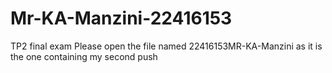 # Mr-KA-Manzini-22416153
TP2 final exam
Please open the file named 22416153MR-KA-Manzini as it is the one containing my second push

